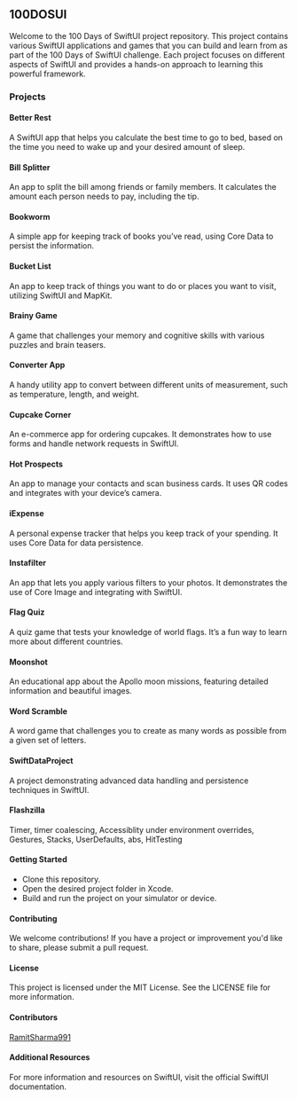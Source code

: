 ## 100DOSUI
Welcome to the 100 Days of SwiftUI project repository. This project contains various SwiftUI applications and games that you can build and learn from as part of the 100 Days of SwiftUI challenge. Each project focuses on different aspects of SwiftUI and provides a hands-on approach to learning this powerful framework.

### Projects
#### Better Rest
A SwiftUI app that helps you calculate the best time to go to bed, based on the time you need to wake up and your desired amount of sleep.

#### Bill Splitter
An app to split the bill among friends or family members. It calculates the amount each person needs to pay, including the tip.


#### Bookworm
A simple app for keeping track of books you’ve read, using Core Data to persist the information.

#### Bucket List
An app to keep track of things you want to do or places you want to visit, utilizing SwiftUI and MapKit.

#### Brainy Game
A game that challenges your memory and cognitive skills with various puzzles and brain teasers.

#### Converter App
A handy utility app to convert between different units of measurement, such as temperature, length, and weight.

#### Cupcake Corner
An e-commerce app for ordering cupcakes. It demonstrates how to use forms and handle network requests in SwiftUI.

#### Hot Prospects
An app to manage your contacts and scan business cards. It uses QR codes and integrates with your device’s camera.

#### iExpense
A personal expense tracker that helps you keep track of your spending. It uses Core Data for data persistence.

#### Instafilter
An app that lets you apply various filters to your photos. It demonstrates the use of Core Image and integrating with SwiftUI.

#### Flag Quiz
A quiz game that tests your knowledge of world flags. It’s a fun way to learn more about different countries.

#### Moonshot
An educational app about the Apollo moon missions, featuring detailed information and beautiful images.

#### Word Scramble
A word game that challenges you to create as many words as possible from a given set of letters.

#### SwiftDataProject
A project demonstrating advanced data handling and persistence techniques in SwiftUI.

#### Flashzilla 
Timer,  timer coalescing, Accessiblity under environment overrides, Gestures, Stacks, UserDefaults, abs, HitTesting

#### Getting Started
- Clone this repository.
- Open the desired project folder in Xcode.
- Build and run the project on your simulator or device.

#### Contributing
We welcome contributions! If you have a project or improvement you'd like to share, please submit a pull request.

#### License
This project is licensed under the MIT License. See the LICENSE file for more information.

#### Contributors
[RamitSharma991](https://github.com/RamitSharma991)

#### Additional Resources
For more information and resources on SwiftUI, visit the official SwiftUI documentation.
